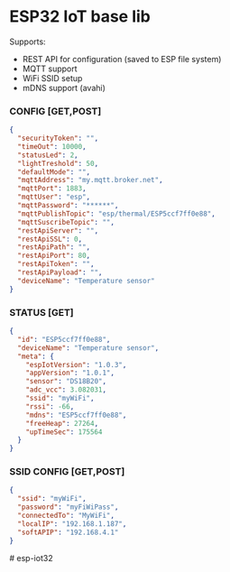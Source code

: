 # ESP32 IoT base lib

Supports:
- REST API for configuration (saved to ESP file system)
- MQTT support
- WiFi SSID setup
- mDNS support (avahi)

### CONFIG [GET,POST]
```json
{
  "securityToken": "",
  "timeOut": 10000,
  "statusLed": 2,
  "lightTreshold": 50,
  "defaultMode": "",
  "mqttAddress": "my.mqtt.broker.net",
  "mqttPort": 1883,
  "mqttUser": "esp",
  "mqttPassword": "******",
  "mqttPublishTopic": "esp/thermal/ESP5ccf7ff0e88",
  "mqttSuscribeTopic": "",
  "restApiServer": "",
  "restApiSSL": 0,
  "restApiPath": "",
  "restApiPort": 80,
  "restApiToken": "",
  "restApiPayload": "",
  "deviceName": "Temperature sensor"
}
```
### STATUS [GET]
```json
{
  "id": "ESP5ccf7ff0e88",
  "deviceName": "Temperature sensor",
  "meta": {
    "espIotVersion": "1.0.3",
    "appVersion": "1.0.1",
    "sensor": "DS18B20",
    "adc_vcc": 3.082031,
    "ssid": "myWiFi",
    "rssi": -66,
    "mdns": "ESP5ccf7ff0e88",
    "freeHeap": 27264,
    "upTimeSec": 175564
  }
}
```
### SSID CONFIG [GET,POST]
```json
{
  "ssid": "myWiFi",
  "password": "myFiWiPass",
  "connectedTo": "MyWiFi",
  "localIP": "192.168.1.187",
  "softAPIP": "192.168.4.1"
}
```
#   e s p - i o t 3 2  
 